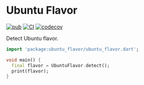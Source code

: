 # Ubuntu Flavor

[![pub](https://img.shields.io/pub/v/ubuntu_flavor.svg)](https://pub.dev/packages/ubuntu_flavor)
[![CI](https://github.com/ubuntu-flutter-community/ubuntu_flavor/workflows/CI/badge.svg)](https://github.com/ubuntu-flutter-community/ubuntu_flavor/actions/workflows/ci.yaml)
[![codecov](https://codecov.io/gh/ubuntu-flutter-community/ubuntu_flavor/branch/main/graph/badge.svg)](https://codecov.io/gh/ubuntu-flutter-community/ubuntu_flavor)

Detect Ubuntu flavor.

```dart
import 'package:ubuntu_flavor/ubuntu_flavor.dart';

void main() {
  final flavor = UbuntuFlavor.detect();
  print(flavor);
}
```
